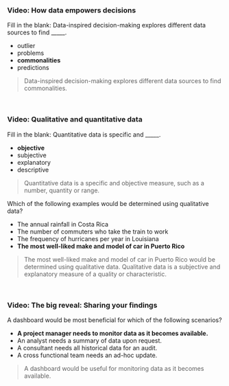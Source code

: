 ### Video: How data empowers decisions

Fill in the blank: Data-inspired decision-making explores different data sources to find _____.

* outlier
* problems
* **commonalities**
* predictions

> Data-inspired decision-making explores different data sources to find commonalities.

&nbsp;

### Video: Qualitative and quantitative data

Fill in the blank: Quantitative data is specific and _____.

* **objective**
* subjective
* explanatory
* descriptive

> Quantitative data is a specific and objective measure, such as a number, quantity or range.

Which of the following examples would be determined using qualitative data?

* The annual rainfall in Costa Rica
* The number of commuters who take the train to work
* The frequency of hurricanes per year in Louisiana 
* **The most well-liked make and model of car in Puerto Rico** 

> The most well-liked make and model of car in Puerto Rico would be determined using qualitative data. Qualitative data is a subjective and explanatory measure of a quality or characteristic.

&nbsp;

### Video: The big reveal: Sharing your findings

A dashboard would be most beneficial for which of the following scenarios? 

* **A project manager needs to monitor data as it becomes available.**
* An analyst needs a summary of data upon request.
* A consultant needs all historical data for an audit.
* A cross functional team needs an ad-hoc update.

> A dashboard would be useful for monitoring data as it becomes available.